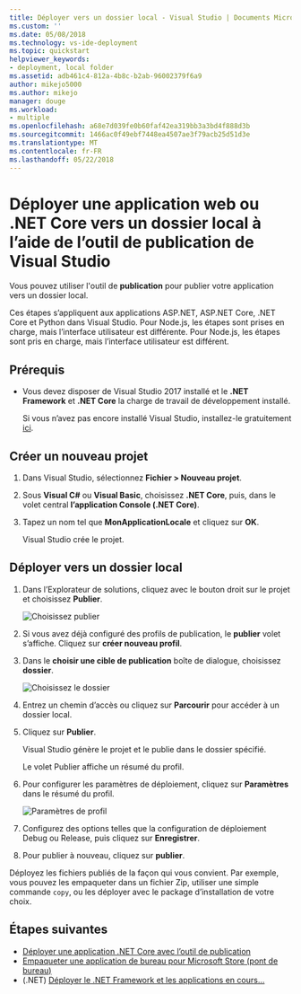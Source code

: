 ```yaml
---
title: Déployer vers un dossier local - Visual Studio | Documents Microsoft
ms.custom: ''
ms.date: 05/08/2018
ms.technology: vs-ide-deployment
ms.topic: quickstart
helpviewer_keywords:
- deployment, local folder
ms.assetid: adb461c4-812a-4b8c-b2ab-96002379f6a9
author: mikejo5000
ms.author: mikejo
manager: douge
ms.workload:
- multiple
ms.openlocfilehash: a68e7d039fe0b60faf42ea319bb3a3bd4f888d3b
ms.sourcegitcommit: 1466ac0f49ebf7448ea4507ae3f79acb25d51d3e
ms.translationtype: MT
ms.contentlocale: fr-FR
ms.lasthandoff: 05/22/2018
---
```

# <a name="deploy-a-web-app-or-net-core-app-to-a-local-folder-using-the-visual-studio-publish-tool"></a>Déployer une application web ou .NET Core vers un dossier local à l’aide de l’outil de publication de Visual Studio

Vous pouvez utiliser l'outil de **publication** pour publier votre application vers un dossier local.  

Ces étapes s’appliquent aux applications ASP.NET, ASP.NET Core, .NET Core et Python dans Visual Studio. Pour Node.js, les étapes sont prises en charge, mais l’interface utilisateur est différente. Pour Node.js, les étapes sont pris en charge, mais l’interface utilisateur est différent.

## <a name="prerequisites"></a>Prérequis

* Vous devez disposer de Visual Studio 2017 installé et le **.NET Framework** et **.NET Core** la charge de travail de développement installé.

    Si vous n’avez pas encore installé Visual Studio, installez-le gratuitement [ici](http://www.visualstudio.com).

## <a name="create-a-new-project"></a>Créer un nouveau projet 

1. Dans Visual Studio, sélectionnez **Fichier > Nouveau projet**.

1. Sous **Visual C#** ou **Visual Basic**, choisissez **.NET Core**, puis, dans le volet central **l’application Console (.NET Core)**.

1. Tapez un nom tel que **MonApplicationLocale** et cliquez sur **OK**.

    Visual Studio crée le projet.

## <a name="deploy-to-a-local-folder"></a>Déployer vers un dossier local

1. Dans l’Explorateur de solutions, cliquez avec le bouton droit sur le projet et choisissez **Publier**.

    ![Choisissez publier](../deployment/media/quickstart-publish.png "choisissez Publier")

1. Si vous avez déjà configuré des profils de publication, le **publier** volet s’affiche. Cliquez sur **créer nouveau profil**.

1. Dans le **choisir une cible de publication** boîte de dialogue, choisissez **dossier**.

    ![Choisissez le dossier](../deployment/media/quickstart-publish-folder.png "dossier")

1. Entrez un chemin d’accès ou cliquez sur **Parcourir** pour accéder à un dossier local.

1. Cliquez sur **Publier**.

    Visual Studio génère le projet et le publie dans le dossier spécifié.

    Le volet Publier affiche un résumé du profil.

1. Pour configurer les paramètres de déploiement, cliquez sur **Paramètres** dans le résumé du profil.

    ![Paramètres de profil](../deployment/media/quickstart-profile-settings.png "paramètres de profil") 

1. Configurez des options telles que la configuration de déploiement Debug ou Release, puis cliquez sur **Enregistrer**.

1. Pour publier à nouveau, cliquez sur **publier**.

Déployez les fichiers publiés de la façon qui vous convient. Par exemple, vous pouvez les empaqueter dans un fichier Zip, utiliser une simple commande `copy`, ou les déployer avec le package d’installation de votre choix.

## <a name="next-steps"></a>Étapes suivantes

- [Déployer une application .NET Core avec l’outil de publication](/dotnet/core/deploying/deploy-with-vs?toc=/visualstudio/deployment/toc.json&bc=/visualstudio/deployment/_breadcrumb/toc.json)
- [Empaqueter une application de bureau pour Microsoft Store (pont de bureau)](/windows/uwp/porting/desktop-to-uwp-packaging-dot-net?toc=/visualstudio/deployment/toc.json&bc=/visualstudio/deployment/_breadcrumb/toc.json)
- (.NET) [Déployer le .NET Framework et les applications en cours...](/dotnet/framework/deployment/)
